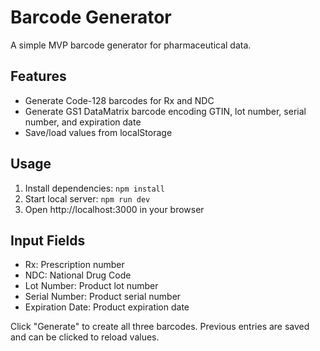 # Barcode Generator

A simple MVP barcode generator for pharmaceutical data.

## Features
- Generate Code-128 barcodes for Rx and NDC
- Generate GS1 DataMatrix barcode encoding GTIN, lot number, serial number, and expiration date
- Save/load values from localStorage

## Usage
1. Install dependencies: `npm install`
2. Start local server: `npm run dev`
3. Open http://localhost:3000 in your browser

## Input Fields
- Rx: Prescription number
- NDC: National Drug Code
- Lot Number: Product lot number
- Serial Number: Product serial number
- Expiration Date: Product expiration date

Click "Generate" to create all three barcodes. Previous entries are saved and can be clicked to reload values.